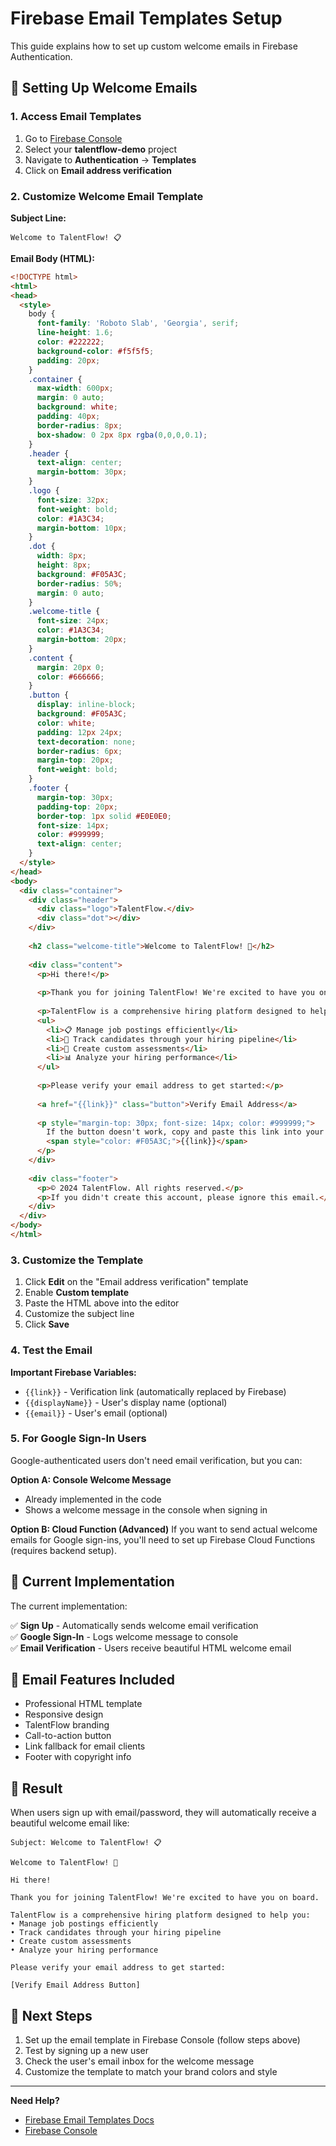 # Firebase Email Templates Setup

This guide explains how to set up custom welcome emails in Firebase Authentication.

## 📧 Setting Up Welcome Emails

### 1. Access Email Templates

1. Go to [Firebase Console](https://console.firebase.google.com/)
2. Select your **talentflow-demo** project
3. Navigate to **Authentication** → **Templates**
4. Click on **Email address verification**

### 2. Customize Welcome Email Template

**Subject Line:**
```
Welcome to TalentFlow! 📋
```

**Email Body (HTML):**
```html
<!DOCTYPE html>
<html>
<head>
  <style>
    body {
      font-family: 'Roboto Slab', 'Georgia', serif;
      line-height: 1.6;
      color: #222222;
      background-color: #f5f5f5;
      padding: 20px;
    }
    .container {
      max-width: 600px;
      margin: 0 auto;
      background: white;
      padding: 40px;
      border-radius: 8px;
      box-shadow: 0 2px 8px rgba(0,0,0,0.1);
    }
    .header {
      text-align: center;
      margin-bottom: 30px;
    }
    .logo {
      font-size: 32px;
      font-weight: bold;
      color: #1A3C34;
      margin-bottom: 10px;
    }
    .dot {
      width: 8px;
      height: 8px;
      background: #F05A3C;
      border-radius: 50%;
      margin: 0 auto;
    }
    .welcome-title {
      font-size: 24px;
      color: #1A3C34;
      margin-bottom: 20px;
    }
    .content {
      margin: 20px 0;
      color: #666666;
    }
    .button {
      display: inline-block;
      background: #F05A3C;
      color: white;
      padding: 12px 24px;
      text-decoration: none;
      border-radius: 6px;
      margin-top: 20px;
      font-weight: bold;
    }
    .footer {
      margin-top: 30px;
      padding-top: 20px;
      border-top: 1px solid #E0E0E0;
      font-size: 14px;
      color: #999999;
      text-align: center;
    }
  </style>
</head>
<body>
  <div class="container">
    <div class="header">
      <div class="logo">TalentFlow.</div>
      <div class="dot"></div>
    </div>
    
    <h2 class="welcome-title">Welcome to TalentFlow! 🎉</h2>
    
    <div class="content">
      <p>Hi there!</p>
      
      <p>Thank you for joining TalentFlow! We're excited to have you on board.</p>
      
      <p>TalentFlow is a comprehensive hiring platform designed to help you:</p>
      <ul>
        <li>📋 Manage job postings efficiently</li>
        <li>👥 Track candidates through your hiring pipeline</li>
        <li>📝 Create custom assessments</li>
        <li>📊 Analyze your hiring performance</li>
      </ul>
      
      <p>Please verify your email address to get started:</p>
      
      <a href="{{link}}" class="button">Verify Email Address</a>
      
      <p style="margin-top: 30px; font-size: 14px; color: #999999;">
        If the button doesn't work, copy and paste this link into your browser:<br>
        <span style="color: #F05A3C;">{{link}}</span>
      </p>
    </div>
    
    <div class="footer">
      <p>© 2024 TalentFlow. All rights reserved.</p>
      <p>If you didn't create this account, please ignore this email.</p>
    </div>
  </div>
</body>
</html>
```

### 3. Customize the Template

1. Click **Edit** on the "Email address verification" template
2. Enable **Custom template**
3. Paste the HTML above into the editor
4. Customize the subject line
5. Click **Save**

### 4. Test the Email

**Important Firebase Variables:**
- `{{link}}` - Verification link (automatically replaced by Firebase)
- `{{displayName}}` - User's display name (optional)
- `{{email}}` - User's email (optional)

### 5. For Google Sign-In Users

Google-authenticated users don't need email verification, but you can:

**Option A: Console Welcome Message**
- Already implemented in the code
- Shows a welcome message in the console when signing in

**Option B: Cloud Function (Advanced)**
If you want to send actual welcome emails for Google sign-ins, you'll need to set up Firebase Cloud Functions (requires backend setup).

## 🔧 Current Implementation

The current implementation:

✅ **Sign Up** - Automatically sends welcome email verification  
✅ **Google Sign-In** - Logs welcome message to console  
✅ **Email Verification** - Users receive beautiful HTML welcome email

## 📝 Email Features Included

- Professional HTML template
- Responsive design
- TalentFlow branding
- Call-to-action button
- Link fallback for email clients
- Footer with copyright info

## 🎯 Result

When users sign up with email/password, they will automatically receive a beautiful welcome email like:

```
Subject: Welcome to TalentFlow! 📋

Welcome to TalentFlow! 🎉

Hi there!

Thank you for joining TalentFlow! We're excited to have you on board.

TalentFlow is a comprehensive hiring platform designed to help you:
• Manage job postings efficiently
• Track candidates through your hiring pipeline
• Create custom assessments
• Analyze your hiring performance

Please verify your email address to get started:

[Verify Email Address Button]
```

## 🔄 Next Steps

1. Set up the email template in Firebase Console (follow steps above)
2. Test by signing up a new user
3. Check the user's email inbox for the welcome message
4. Customize the template to match your brand colors and style

---

**Need Help?**
- [Firebase Email Templates Docs](https://firebase.google.com/docs/auth/custom-email)
- [Firebase Console](https://console.firebase.google.com/)

